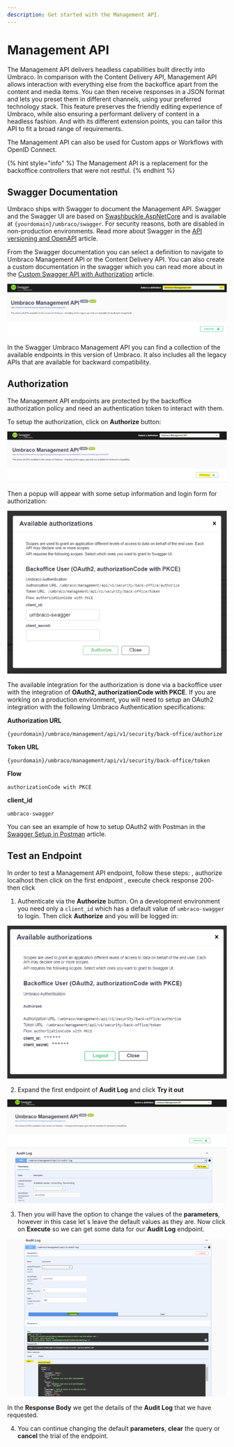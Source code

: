 ```yaml
---
description: Get started with the Management API.
---
```


# Management API

The Management API delivers headless capabilities built directly into Umbraco. In comparison with the Content Delivery API, Management API allows interaction with everything else from the backoffice apart from the content and media items. You can then receive responses in a JSON format and lets you preset them in different channels, using your preferred technology stack. This feature preserves the friendly editing experience of Umbraco, while also ensuring a performant delivery of content in a headless fashion. And with its different extension points, you can tailor this API to fit a broad range of requirements.

The Management API can also be used for Custom apps or Workflows with OpenID Connect.

{% hint style="info" %}
The Management API is a replacement for the backoffice controllers that were not restful.
{% endhint %}

## Swagger Documentation

Umbraco ships with Swagger to document the Management API. Swagger and the Swagger UI are based on [Swashbuckle.AspNetCore](https://github.com/domaindrivendev/Swashbuckle.AspNetCore/) and is available at `{yourdomain}/umbraco/swagger`. For security reasons, both are disabled in non-production environments.
Read more about Swagger in the [API versioning and OpenAPI](../api-versioning-and-openapi.md) article.

From the Swagger documentation you can select a definition to navigate to Umbraco Management API or the Content Delivery API. You can also create a custom documentation in the swagger which you can read more about in the [Custom Swagger API with Authorization](../custom-swagger-api.md) article.

![Umbraco Management API documentation in Swagger](../images/management-api-swagger.png)

In the Swagger Umbraco Management API you can find a collection of the available endpoints in this version of Umbraco. It also includes all the legacy APIs that are available for backward compatibility.

## Authorization

The Management API endpoints are protected by the backoffice authorization policy and need an authentication token to interact with them.

To setup the authorization, click on **Authorize** button:

![Umbraco Management API Authorize Button](../images/management-api-swagger-authorize-button.png)

Then a popup will appear with some setup information and login form for authorization:

![Umbraco Management API Authorize Login](../images/management-api-swagger-authorize-instructions.png)

The available integration for the authorization is done via a backoffice user with the integration of **OAuth2, authorizationCode with PKCE**. If you are working on a production environment, you will need to setup an OAuth2 integration with the following Umbraco Authentication specifications:

**Authorization URL**

```http
{yourdomain}/umbraco/management/api/v1/security/back-office/authorize
```

**Token URL**

```http
{yourdomain}/umbraco/management/api/v1/security/back-office/token
```

**Flow**

```http
authorizationCode with PKCE
```

**client_id**

```http
umbraco-swagger
```

You can see an example of how to setup OAuth2 with Postman in the [Swagger Setup in Postman](./postman-setup-swagger) article.

## Test an Endpoint

In order to test a Management API endpoint, follow these steps: , authorize localhost then click on the first endpoint , execute check response 200- then click

1. Authenticate via the **Authorize** button. On a development environment you need only a `client_id` which has a default value of `umbraco-swagger` to login. Then click **Authorize** and you will be logged in:

![Umbraco Management API when Authenticated](../images/management-api-swagger-authenticated.png)

2. Expand the first endpoint of **Audit Log** and click **Try it out**

![Umbraco Management API Endpoint - Try it Out Button](../images/management-api-try-it-out.png)

3. Then you will have the option to change the values of the **parameters**, however in this case let´s leave the default values as they are. Now click on **Execute** so we can get some data for our **Audit Log** endpoint.

![Umbraco Management API Endpoint - Execute - Response](../images/management-api-execute-response.png)

In the **Response Body** we get the details of the **Audit Log** that we have requested.

4. You can continue changing the default **parameters**, **clear** the query or **cancel** the trial of the endpoint.
